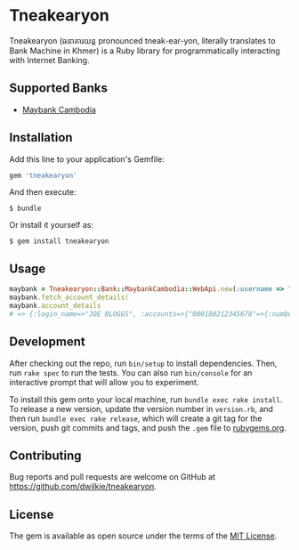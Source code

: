 # Tneakearyon
Tneakearyon (ធនាគារយន្ត pronounced tneak-ear-yon, literally translates to Bank Machine in Khmer) is a Ruby library for programmatically interacting with Internet Banking.

## Supported Banks

* [Maybank Cambodia](https://www.maybank2u.com.kh/)

## Installation

Add this line to your application's Gemfile:

```ruby
gem 'tneakearyon'
```

And then execute:

    $ bundle

Or install it yourself as:

    $ gem install tneakearyon

## Usage

```ruby
maybank = Tneakearyon::Bank::MaybankCambodia::WebApi.new(:username => "username", :password => "password")
maybank.fetch_account_details!
maybank.account_details
# => {:login_name=>"JOE BLOGGS", :accounts=>{"000180212345678"=>{:number=>"000180212345678", :current_balance=>#<Money fractional:324637 currency:USD>, :available_balance=>#<Money fractional:324637 currency:USD>}}}
```

## Development

After checking out the repo, run `bin/setup` to install dependencies. Then, run `rake spec` to run the tests. You can also run `bin/console` for an interactive prompt that will allow you to experiment.

To install this gem onto your local machine, run `bundle exec rake install`. To release a new version, update the version number in `version.rb`, and then run `bundle exec rake release`, which will create a git tag for the version, push git commits and tags, and push the `.gem` file to [rubygems.org](https://rubygems.org).

## Contributing

Bug reports and pull requests are welcome on GitHub at https://github.com/dwilkie/tneakearyon.

## License

The gem is available as open source under the terms of the [MIT License](http://opensource.org/licenses/MIT).

